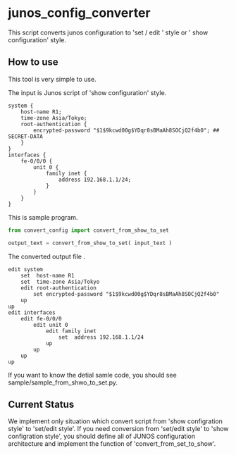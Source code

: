 # junos_config_converter
This script converts junos configuration to 'set / edit ' style or ' show configuration' style.

How to use
----------
This tool is very simple to use.


The input is Junos script of 'show configuration' style.

```
system {
    host-name R1;
    time-zone Asia/Tokyo;
    root-authentication {
        encrypted-password "$1$9kcwd00g$YDqr8sBMaAh8SOCjQ2f4b0"; ## SECRET-DATA
    }
}
interfaces {
    fe-0/0/0 {
        unit 0 {
            family inet {
                address 192.168.1.1/24;
            }
        }
    }
}
```

This is sample program.

```python
from convert_config import convert_from_show_to_set

output_text = convert_from_show_to_set( input_text )
```


The converted output file .
```
edit system
    set  host-name R1
    set  time-zone Asia/Tokyo
    edit root-authentication
        set encrypted-password "$1$9kcwd00g$YDqr8sBMaAh8SOCjQ2f4b0"
    up
up
edit interfaces
    edit fe-0/0/0
        edit unit 0
            edit family inet
                set  address 192.168.1.1/24
            up
        up
    up
up
```


If you want to know the detial samle code, you should see sample/sample_from_shwo_to_set.py.


Current Status
--------------
We implement only situation which convert script from 'show configration style' to 'set/edit style'.
If you need conversion from 'set/edit style' to 'show configration style', you should define all of JUNOS configuration architecture and implement the function of 'convert_from_set_to_show'.